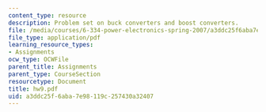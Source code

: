 ```yaml
---
content_type: resource
description: Problem set on buck converters and boost converters.
file: /media/courses/6-334-power-electronics-spring-2007/a3ddc25f6aba7e98119c257430a32407_hw9.pdf
file_type: application/pdf
learning_resource_types:
- Assignments
ocw_type: OCWFile
parent_title: Assignments
parent_type: CourseSection
resourcetype: Document
title: hw9.pdf
uid: a3ddc25f-6aba-7e98-119c-257430a32407
---
```

